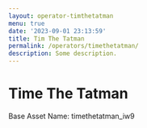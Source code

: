 ```yaml
---
layout: operator-timthetatman
menu: true
date: '2023-09-01 23:13:59'
title: Tim The Tatman
permalink: /operators/timethetatman/
description: Some description.
---
```


# Time The Tatman

Base Asset Name: timethetatman_iw9